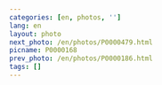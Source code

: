 ```yaml
---
categories: [en, photos, '']
lang: en
layout: photo
next_photo: /en/photos/P0000479.html
picname: P0000168
prev_photo: /en/photos/P0000186.html
tags: []
---
```

